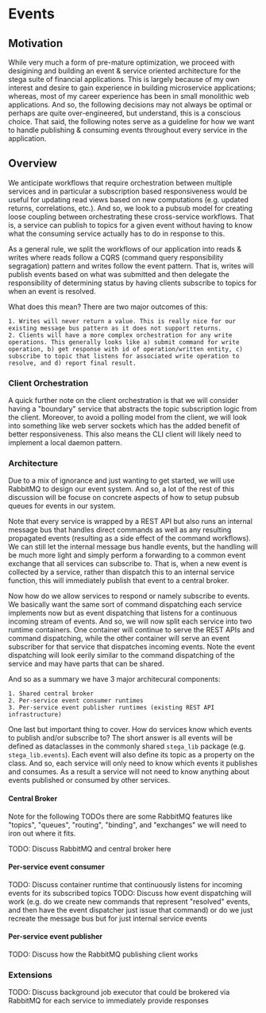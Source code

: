 # Events

## Motivation

While very much a form of pre-mature optimization, we proceed with desigining and building an event & service oriented architecture for the stega suite of financial applications. This is largely because of my own interest and desire to gain experience in building microservice applications; whereas, most of my career experience has been in small monolithic web applications. And so, the following decisions may not always be optimal or perhaps are quite over-engineered, but understand, this is a conscious choice. That said, the following notes serve as a guideline for how we want to handle publishing & consuming events throughout every service in the application.

## Overview

We anticipate workflows that require orchestration between multiple services and in particular a subscription based responsiveness would be useful for updating read views based on new computations (e.g. updated returns, correlations, etc.). And so, we look to a pubsub model for creating loose coupling between orchestrating these cross-service workflows. That is, a service can publish to topics for a given event without having to know what the consuming service actually has to do in response to this. 

As a general rule, we split the workflows of our application into reads & writes where reads follow a CQRS (command query responsibility segragation) pattern and writes follow the event pattern. That is, writes will publish events based on what was submitted and then delegate the responsibility of determining status by having clients subscribe to topics for when an event is resolved.

What does this mean? There are two major outcomes of this:
    
    1. Writes will never return a value. This is really nice for our existing message bus pattern as it does not support returns.
    2. Clients will have a more complex orchestration for any write operations. This generally looks like a) submit command for write operation, b) get response with id of operation/written entity, c) subscribe to topic that listens for associated write operation to resolve, and d) report final result.

### Client Orchestration

A quick further note on the client orchestration is that we will consider having a "boundary" service that abstracts the topic subscription logic from the client. Moreover, to avoid a polling model from the client, we will look into something like web server sockets which has the added benefit of better responsiveness. This also means the CLI client will likely need to implement a local daemon pattern.

### Architecture

Due to a mix of ignorance and just wanting to get started, we will use RabbitMQ to design our event system. And so, a lot of the rest of this discussion will be focuse on concrete aspects of how to setup pubsub queues for events in our system.

Note that every service is wrapped by a REST API but also runs an internal message bus that handles direct commands as well as any resulting propagated events (resulting as a side effect of the command workflows). We can still let the internal message bus handle events, but the handling will be much more light and simply perform a forwarding to a common event exchange that all services can subscribe to. That is, when a new event is collected by a service, rather than dispatch this to an internal service function, this will immediately publish that event to a central broker.

Now how do we allow services to respond or namely subscribe to events. We basically want the same sort of command dispatching each service implements now but as event dispatching that listens for a continuous incoming stream of events. And so, we will now split each service into two runtime containers. One container will continue to serve the REST APIs and command dispatching, while the other container will serve an event subscriber for that service that dispatches incoming events. Note the event dispatching will look eerily similar to the command dispatching of the service and may have parts that can be shared.

And so as a summary we have 3 major architecural components:
    
    1. Shared central broker
    2. Per-service event consumer runtimes
    3. Per-service event publisher runtimes (existing REST API infrastructure)

One last but important thing to cover. How do services know which events to publish and/or subscribe to? The short answer is all events will be defined as dataclasses in the commonly shared `stega_lib` package (e.g. `stega_lib.events`). Each event will also define its topic as a property on the class. And so, each service will only need to know which events it publishes and consumes. As a result a service will not need to know anything about events published or consumed by other services. 

#### Central Broker

Note for the following TODOs there are some RabbitMQ features like "topics", "queues", "routing", "binding", and "exchanges" we will need to iron out where it fits.

TODO: Discuss RabbitMQ and central broker here

#### Per-service event consumer

TODO: Discuss container runtime that continuously listens for incoming events for its subscribed topics
TODO: Discuss how event dispatching will work (e.g. do we create new commands that represent "resolved" events, and then have the event dispatcher just issue that command) or do we just recreate the message bus but for just internal service events

#### Per-service event publisher

TODO: Discuss how the RabbitMQ publishing client works

### Extensions

TODO: Discuss background job executor that could be brokered via RabbitMQ for each service to immediately provide responses
